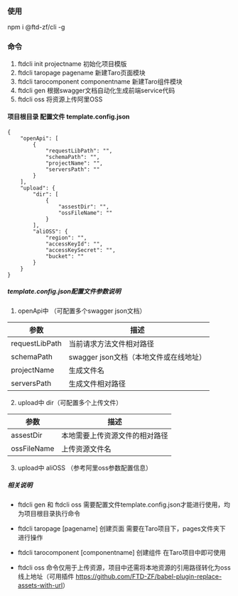 ### 使用
npm i @ftd-zf/cli -g

### 命令
1. ftdcli init projectname
初始化项目模版
2. ftdcli taropage pagename
新建Taro页面模块
3. ftdcli tarocomponent componentname
新建Taro组件模块
4. ftdcli gen
根据swagger文档自动化生成前端service代码
5. ftdcli oss
将资源上传阿里OSS

#### 项目根目录 配置文件 template.config.json
```
{
    "openApi": [
        {
            "requestLibPath": "",
            "schemaPath": "",
            "projectName": "",
            "serversPath": ""
        }
    ],
    "upload": {
        "dir": [
            {
                "assestDir": "",
                "ossFileName": ""
            }
        ],
        "aliOSS": {
            "region": "",
            "accessKeyId": "",
            "accessKeySecret": "",
            "bucket": ""
        }
    }
}
```

##### template.config.json配置文件参数说明
1. openApi中 （可配置多个swagger json文档）

| 参数           |  描述                |
| ----------------- | ----------------|
|   requestLibPath  |        当前请求方法文件相对路径     |
|   schemaPath      |         swagger json文档（本地文件或在线地址）     |
|   projectName      |         生成文件名     |
|   serversPath      |         生成文件相对路径     |



2. upload中 dir（可配置多个上传文件）

| 参数           |  描述                |
| ----------------- | ----------------|
|   assestDir  |       本地需要上传资源文件的相对路径    |
|   ossFileName      |    上传资源文件名   |


3. upload中 aliOSS （参考阿里oss参数配置信息）


##### 相关说明

* ftdcli gen 和 ftdcli oss  需要配置文件template.config.json才能进行使用，均为项目根目录执行命令

* ftdcli taropage [pagename] 创建页面 需要在Taro项目下，pages文件夹下进行操作

* ftdcli tarocomponent [componentname] 创建组件 在Taro项目中即可使用

* ftdcli oss 命令仅用于上传资源，项目中还需将本地资源的引用路径转化为oss线上地址（可用插件 <https://github.com/FTD-ZF/babel-plugin-replace-assets-with-url>）


